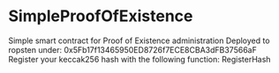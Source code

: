 # SimpleProofOfExistence
Simple smart contract for Proof of Existence administration
Deployed to ropsten under: 0x5Fb17f13465950ED8726f7ECE8CBA3dFB37566aF
Register your keccak256 hash with the following function: RegisterHash 
